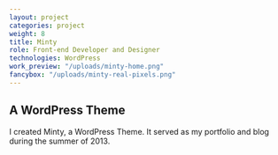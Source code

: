 ```yaml
---
layout: project
categories: project
weight: 8
title: Minty
role: Front-end Developer and Designer
technologies: WordPress
work_preview: "/uploads/minty-home.png"
fancybox: "/uploads/minty-real-pixels.png"
---
```


## A WordPress Theme

I created Minty, a WordPress Theme.  It served as my portfolio and blog during the summer of 
2013.

